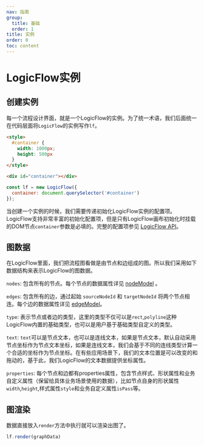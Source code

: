 ```yaml
---
nav: 指南
group:
  title: 基础
  order: 1
title: 实例
order: 0
toc: content
---
```


# LogicFlow实例

## 创建实例

每一个流程设计界面，就是一个LogicFlow的实例。为了统一术语，我们后面统一在代码层面将`LogicFlow`的实例写作`lf`。

```html
<style>
  #container {
    width: 1000px;
    height: 500px
  }
</style>

<div id="container"></div>
```

```js
const lf = new LogicFlow({
  container: document.querySelector('#container')
});
```

当创建一个实例的时候，我们需要传递初始化LogicFlow实例的配置项。LogicFlow支持非常丰富的初始化配置项，但是只有LogicFlow画布初始化时挂载的DOM节点`container`参数是必填的。完整的配置项参见 [LogicFlow API](/api)。

## 图数据

在LogicFlow里面，我们把流程图看做是由节点和边组成的图。所以我们采用如下数据结构来表示LogicFlow的图数据。

<code id="graphData" src="../../src/tutorial/basic/instance/graphData"></code>

`nodes`: 包含所有的节点。每个节点的数据属性详见 <a href="../api/nodeModelApi.md#数据属性">nodeModel</a> 。

`edges`: 包含所有的边，通过起始 `sourceNodeId` 和 `targetNodeId` 将两个节点相连。每个边的数据属性详见  <a href="../api/edgeModelApi.md#数据属性">edgeModel</a>。

`type`: 表示节点或者边的类型，这里的类型不仅可以是`rect`,`polyline`这种LogicFlow内置的基础类型，也可以是用户基于基础类型自定义的类型。

`text`: `text`可以是节点文本，也可以是连线文本，如果是节点文本，默认自动采用节点坐标作为节点文本坐标，如果是连线文本，我们会基于不同的连线类型计算一个合适的坐标作为节点坐标。在有些应用场景下，我们的文本位置是可以改变的和拖动的，基于此，我们LogicFlow的文本数据提供坐标属性。

`properties`: 每个节点和边都有properties属性，包含节点样式、形状属性和业务自定义属性（保留给具体业务场景使用的数据），比如节点自身的形状属性`width`,`height`,样式属性`style`和业务自定义属性`isPass`等。

## 图渲染

数据直接放入`render`方法中执行就可以渲染出图了。

```js
lf.render(graphData)
```
